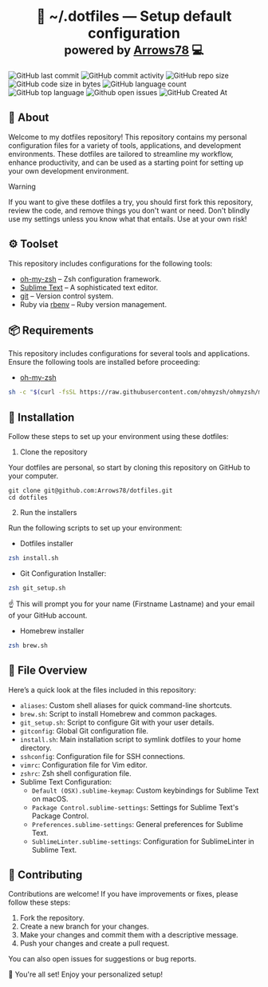 <h1 align="center">
    📂 ~/.dotfiles — Setup default configuration<br/>
    <sub>powered by  <a href="https://github.com/Arrows78/">Arrows78</a> 💻</sub>
</h1>

![GitHub last commit](https://img.shields.io/github/last-commit/Arrows78/dotfiles?style=for-the-badge&color=FD8494&logoColor=D9E0EE&logo=github)
![GitHub commit activity](https://img.shields.io/github/commit-activity/m/Arrows78/dotfiles?style=for-the-badge&color=FF6022&logoColor=D9E0EE&logo=git)
![GitHub repo size](https://img.shields.io/github/repo-size/Arrows78/dotfiles?style=for-the-badge&color=FECB02&logoColor=D9E0EE&logo=databricks)
![GitHub code size in bytes](https://img.shields.io/github/languages/code-size/Arrows78/dotfiles?style=for-the-badge&color=5A59AD&logoColor=D9E0EE&logo=sublimetext)
![GitHub language count](https://img.shields.io/github/languages/count/Arrows78/dotfiles?style=for-the-badge&color=F93538&logoColor=D9E0EE&logo=polymerproject)
![GitHub top language](https://img.shields.io/github/languages/top/Arrows78/dotfiles?style=for-the-badge&color=298AD9&logoColor=D9E0EE&logo=gnubash)
![Github open issues](https://img.shields.io/github/issues/Arrows78/dotfiles?style=for-the-badge&color=D9E0EE&logoColor=D9E0EE&logo=jira)
![GitHub Created At](https://img.shields.io/github/created-at/Arrows78/dotfiles?style=for-the-badge&color=3DB876&logoColor=D9E0EE&logo=clockify)

## 👋 About

Welcome to my dotfiles repository! This repository contains my personal configuration files for a variety of tools, applications, and development environments. These dotfiles are tailored to streamline my workflow, enhance productivity, and can be used as a starting point for setting up your own development environment.

> [!WARNING]
> If you want to give these dotfiles a try, you should first fork this repository, review the code, and remove things you don't want or need. Don't blindly use my settings unless you know what that entails. Use at your own risk!

## ⚙️ Toolset

This repository includes configurations for the following tools:

- [oh-my-zsh](http://ohmyz.sh/) – Zsh configuration framework.
- [Sublime Text](https://www.sublimetext.com/) – A sophisticated text editor.
- [git](https://git-scm.com/) – Version control system.
- Ruby via [rbenv](https://github.com/rbenv/rbenv) – Ruby version management.


## 📦 Requirements

This repository includes configurations for several tools and applications. Ensure the following tools are installed before proceeding:

- [oh-my-zsh](http://ohmyz.sh/)

```bash
sh -c "$(curl -fsSL https://raw.githubusercontent.com/ohmyzsh/ohmyzsh/master/tools/install.sh)"
```

## 📖 Installation

Follow these steps to set up your environment using these dotfiles:

1. Clone the repository

Your dotfiles are personal, so start by cloning this repository on GitHub to your computer.

```
git clone git@github.com:Arrows78/dotfiles.git
cd dotfiles
```

2. Run the installers

Run the following scripts to set up your environment:

- Dotfiles installer

```bash
zsh install.sh
```

- Git Configuration Installer:

```bash
zsh git_setup.sh
```

☝️ This will prompt you for your name (Firstname Lastname) and your email of your GitHub account.

- Homebrew installer

```bash
zsh brew.sh
```

## 📂 File Overview

Here’s a quick look at the files included in this repository:

- `aliases`: Custom shell aliases for quick command-line shortcuts.
- `brew.sh`: Script to install Homebrew and common packages.
- `git_setup.sh`: Script to configure Git with your user details.
- `gitconfig`: Global Git configuration file.
- `install.sh`: Main installation script to symlink dotfiles to your home directory.
- `sshconfig`: Configuration file for SSH connections.
- `vimrc`: Configuration file for Vim editor.
- `zshrc`: Zsh shell configuration file.
- Sublime Text Configuration:
  - `Default (OSX).sublime-keymap`: Custom keybindings for Sublime Text on macOS.
  - `Package Control.sublime-settings`: Settings for Sublime Text's Package Control.
  - `Preferences.sublime-settings`: General preferences for Sublime Text.
  - `SublimeLinter.sublime-settings`: Configuration for SublimeLinter in Sublime Text.


## 👥 Contributing

Contributions are welcome! If you have improvements or fixes, please follow these steps:

1. Fork the repository.
2. Create a new branch for your changes.
3. Make your changes and commit them with a descriptive message.
4. Push your changes and create a pull request.

You can also open issues for suggestions or bug reports.

🎉 You're all set! Enjoy your personalized setup!